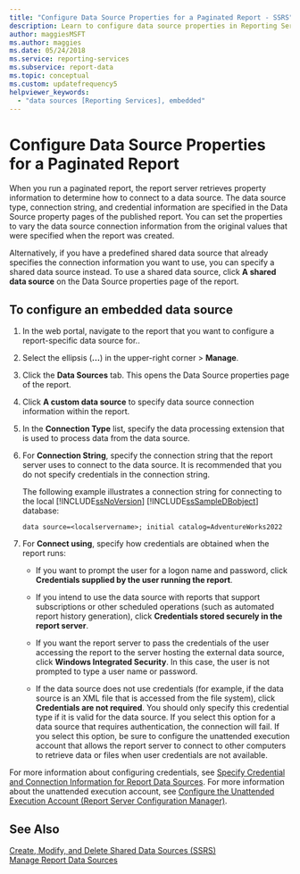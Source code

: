 ```yaml
---
title: "Configure Data Source Properties for a Paginated Report - SSRS"
description: Learn to configure data source properties in Reporting Services for a paginated report. Also set the properties to vary the data source connection information.
author: maggiesMSFT
ms.author: maggies
ms.date: 05/24/2018
ms.service: reporting-services
ms.subservice: report-data
ms.topic: conceptual
ms.custom: updatefrequency5
helpviewer_keywords:
  - "data sources [Reporting Services], embedded"
---
```

# Configure Data Source Properties for a Paginated Report
  When you run a paginated report, the report server retrieves property information to determine how to connect to a data source. The data source type, connection string, and credential information are specified in the Data Source property pages of the published report. You can set the properties to vary the data source connection information from the original values that were specified when the report was created.  
  
 Alternatively, if you have a predefined shared data source that already specifies the connection information you want to use, you can specify a shared data source instead. To use a shared data source, click **A shared data source** on the Data Source properties page of the report.  
  
## To configure an embedded data source  
  
1.  In the web portal, navigate to the report that you want to configure a report-specific data source for..  
  
3.  Select the ellipsis (**...**) in the upper-right corner > **Manage**.  
  
4.  Click the **Data Sources** tab. This opens the Data Source properties page of the report.  
  
5.  Click **A custom data source** to specify data source connection information within the report.  
  
6.  In the **Connection Type** list, specify the data processing extension that is used to process data from the data source.  
  
7.  For **Connection String**, specify the connection string that the report server uses to connect to the data source. It is recommended that you do not specify credentials in the connection string.  
  
     The following example illustrates a connection string for connecting to the local [!INCLUDE[ssNoVersion](../../includes/ssnoversion-md.md)] [!INCLUDE[ssSampleDBobject](../../includes/sssampledbobject-md.md)] database:  
  
    ```  
    data source=<localservername>; initial catalog=AdventureWorks2022  
    ```  
  
8.  For **Connect using**, specify how credentials are obtained when the report runs:  
  
    -   If you want to prompt the user for a logon name and password, click **Credentials supplied by the user running the report**.  
  
    -   If you intend to use the data source with reports that support subscriptions or other scheduled operations (such as automated report history generation), click **Credentials stored securely in the report server**.  
  
    -   If you want the report server to pass the credentials of the user accessing the report to the server hosting the external data source, click **Windows Integrated Security**. In this case, the user is not prompted to type a user name or password.  
  
    -   If the data source does not use credentials (for example, if the data source is an XML file that is accessed from the file system), click **Credentials are not required**. You should only specify this credential type if it is valid for the data source. If you select this option for a data source that requires authentication, the connection will fail. If you select this option, be sure to configure the unattended execution account that allows the report server to connect to other computers to retrieve data or files when user credentials are not available.  
  
 For more information about configuring credentials, see [Specify Credential and Connection Information for Report Data Sources](../../reporting-services/report-data/specify-credential-and-connection-information-for-report-data-sources.md). For more information about the unattended execution account, see [Configure the Unattended Execution Account &#40;Report Server Configuration Manager&#41;](../../reporting-services/install-windows/configure-the-unattended-execution-account-ssrs-configuration-manager.md).  
  
## See Also  
[Create, Modify, and Delete Shared Data Sources &#40;SSRS&#41;](../../reporting-services/report-data/create-modify-and-delete-shared-data-sources-ssrs.md)   
[Manage Report Data Sources](../../reporting-services/report-data/manage-report-data-sources.md)
  
